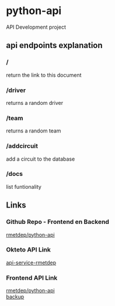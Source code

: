 # python-api
API Development project  
## api endpoints explanation
### /
return the link to this document
### /driver
returns a random driver
### /team
returns a random team
### /addcircuit
add a circuit to the database
### /docs
list funtionality
## Links
### Github Repo - Frontend en Backend
[rmetdep/python-api](https://github.com/rmetdep/python-api)
### Okteto API Link
[api-service-rmetdep](https://api-service-rmetdep.cloud.okteto.net/)
### Frontend API Link
[rmetdep/python-api](https://rmetdep.github.io/python-api)  
[backup](https://bacbat32.sinners.be/apidev/)
